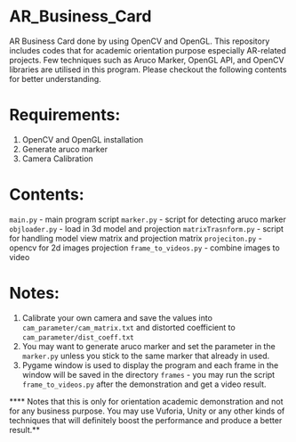 # AR_Business_Card
AR Business Card done by using OpenCV and OpenGL. This repository includes codes that for academic orientation purpose especially AR-related projects. Few techniques such as Aruco Marker, OpenGL API, and OpenCV libraries are utilised in this program. Please checkout the following contents for better understanding.

# Requirements:
1. OpenCV and OpenGL installation
2. Generate aruco marker
3. Camera Calibration

# Contents:
```main.py``` - main program script
```marker.py``` - script for detecting aruco marker
```objloader.py``` - load in 3d model and projection
```matrixTrasnform.py``` - script for handling model view matrix and projection matrix
```projeciton.py``` - opencv for 2d images projection 
```frame_to_videos.py``` - combine images to video

 # Notes:
 1. Calibrate your own camera and save the values into ```cam_parameter/cam_matrix.txt``` and distorted coefficient to ```cam_parameter/dist_coeff.txt```
 2. You may want to generate aruco marker and set the parameter in the ```marker.py``` unless you stick to the same marker that already in used.
 3. Pygame window is used to display the program and each frame in the window will be saved in the directory ```frames``` - you may run the script ```frame_to_videos.py``` after the demonstration and get a video result.
 
 
**** Notes that this is only for orientation academic demonstration and not for any business purpose. You may use Vuforia, Unity or any other kinds of techniques that will definitely boost the performance and produce a better result.**
 
